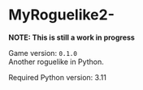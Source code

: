 # MyRoguelike2-
**NOTE: This is still a work in progress**

Game version: `0.1.0`<br />
Another roguelike in Python.

Required Python version: 3.11

